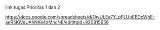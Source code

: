 link tugas Prioritas 1 dan 2

https://docs.google.com/spreadsheets/d/1AvULEa7Y_pFLUpEBDoWhE-aeR5KiVeUAhNKe4zMncNE/edit#gid=930815656
